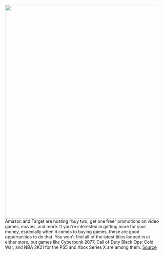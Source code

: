 <img src='https://cdn.vox-cdn.com/thumbor/uDiUErbdT9KUT-LqYfMzfdygJEQ=/0x0:4500x2800/1200x800/filters:focal(1890x1040:2610x1760)/cdn.vox-cdn.com/uploads/chorus_image/image/68786275/lotr_4k_ultra.0.jpg' width='700px' /><br/>
Amazon and Target are hosting “buy two, get one free” promotions on video games, movies, and more. If you're interested in getting more for your money, especially when it comes to buying games, these are good opportunities to do that. You won't find all of the latest titles looped in at either store, but games like Cyberpunk 2077, Call of Duty Black Ops: Cold War, and NBA 2K21 for the PS5 and Xbox Series X are among them.
<a href='https://www.theverge.com/good-deals/2021/2/8/22272168/games-movies-music-target-amazon-deal-bogo-airpods-pro-ps5'> Source <a/>